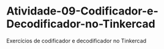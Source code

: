 # Atividade-09-Codificador-e-Decodificador-no-Tinkercad
Exercícios de codificador e decodificador no Tinkercad

